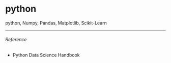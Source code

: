 # python
python, Numpy, Pandas, Matplotlib, Scikit-Learn
___
###### Reference 
- Python Data Science Handbook
